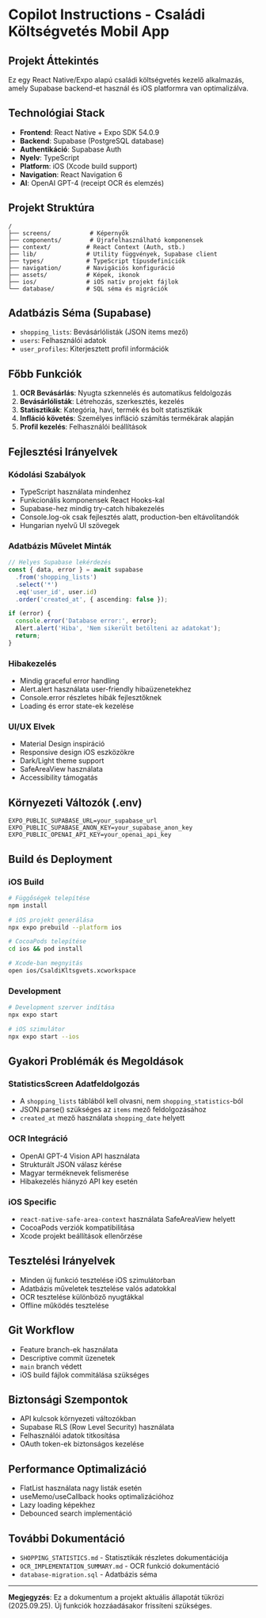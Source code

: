 # Copilot Instructions - Családi Költségvetés Mobil App

## Projekt Áttekintés
Ez egy React Native/Expo alapú családi költségvetés kezelő alkalmazás, amely Supabase backend-et használ és iOS platformra van optimalizálva.

## Technológiai Stack
- **Frontend**: React Native + Expo SDK 54.0.9
- **Backend**: Supabase (PostgreSQL database)
- **Authentikáció**: Supabase Auth
- **Nyelv**: TypeScript
- **Platform**: iOS (Xcode build support)
- **Navigation**: React Navigation 6
- **AI**: OpenAI GPT-4 (receipt OCR és elemzés)

## Projekt Struktúra
```
/
├── screens/           # Képernyők
├── components/        # Újrafelhasználható komponensek
├── context/          # React Context (Auth, stb.)
├── lib/              # Utility függvények, Supabase client
├── types/            # TypeScript típusdefiníciók
├── navigation/       # Navigációs konfiguráció
├── assets/           # Képek, ikonok
├── ios/              # iOS natív projekt fájlok
└── database/         # SQL séma és migrációk
```

## Adatbázis Séma (Supabase)
- `shopping_lists`: Bevásárlólisták (JSON items mező)
- `users`: Felhasználói adatok
- `user_profiles`: Kiterjesztett profil információk

## Főbb Funkciók
1. **OCR Bevásárlás**: Nyugta szkennelés és automatikus feldolgozás
2. **Bevásárlólisták**: Létrehozás, szerkesztés, kezelés
3. **Statisztikák**: Kategória, havi, termék és bolt statisztikák
4. **Infláció követés**: Személyes infláció számítás termékárak alapján
5. **Profil kezelés**: Felhasználói beállítások

## Fejlesztési Irányelvek

### Kódolási Szabályok
- TypeScript használata mindenhez
- Funkcionális komponensek React Hooks-kal
- Supabase-hez mindig try-catch hibakezelés
- Console.log-ok csak fejlesztés alatt, production-ben eltávolítandók
- Hungarian nyelvű UI szövegek

### Adatbázis Művelet Minták
```typescript
// Helyes Supabase lekérdezés
const { data, error } = await supabase
  .from('shopping_lists')
  .select('*')
  .eq('user_id', user.id)
  .order('created_at', { ascending: false });

if (error) {
  console.error('Database error:', error);
  Alert.alert('Hiba', 'Nem sikerült betölteni az adatokat');
  return;
}
```

### Hibakezelés
- Mindig graceful error handling
- Alert.alert használata user-friendly hibaüzenetekhez
- Console.error részletes hibák fejlesztőknek
- Loading és error state-ek kezelése

### UI/UX Elvek
- Material Design inspiráció
- Responsive design iOS eszközökre
- Dark/Light theme support
- SafeAreaView használata
- Accessibility támogatás

## Környezeti Változók (.env)
```
EXPO_PUBLIC_SUPABASE_URL=your_supabase_url
EXPO_PUBLIC_SUPABASE_ANON_KEY=your_supabase_anon_key
EXPO_PUBLIC_OPENAI_API_KEY=your_openai_api_key
```

## Build és Deployment

### iOS Build
```bash
# Függőségek telepítése
npm install

# iOS projekt generálása
npx expo prebuild --platform ios

# CocoaPods telepítése
cd ios && pod install

# Xcode-ban megnyitás
open ios/CsaldiKltsgvets.xcworkspace
```

### Development
```bash
# Development szerver indítása
npx expo start

# iOS szimulátor
npx expo start --ios
```

## Gyakori Problémák és Megoldások

### StatisticsScreen Adatfeldolgozás
- A `shopping_lists` táblából kell olvasni, nem `shopping_statistics`-ból
- JSON.parse() szükséges az `items` mező feldolgozásához
- `created_at` mező használata `shopping_date` helyett

### OCR Integráció
- OpenAI GPT-4 Vision API használata
- Strukturált JSON válasz kérése
- Magyar terméknevek felismerése
- Hibakezelés hiányzó API key esetén

### iOS Specific
- `react-native-safe-area-context` használata SafeAreaView helyett
- CocoaPods verziók kompatibilitása
- Xcode projekt beállítások ellenőrzése

## Tesztelési Irányelvek
- Minden új funkció tesztelése iOS szimulátorban
- Adatbázis műveletek tesztelése valós adatokkal
- OCR tesztelése különböző nyugtákkal
- Offline működés tesztelése

## Git Workflow
- Feature branch-ek használata
- Descriptive commit üzenetek
- `main` branch védett
- iOS build fájlok commitálása szükséges

## Biztonsági Szempontok
- API kulcsok környezeti változókban
- Supabase RLS (Row Level Security) használata
- Felhasználói adatok titkosítása
- OAuth token-ek biztonságos kezelése

## Performance Optimalizáció
- FlatList használata nagy listák esetén
- useMemo/useCallback hooks optimalizációhoz
- Lazy loading képekhez
- Debounced search implementáció

## További Dokumentáció
- `SHOPPING_STATISTICS.md` - Statisztikák részletes dokumentációja
- `OCR_IMPLEMENTATION_SUMMARY.md` - OCR funkció dokumentáció
- `database-migration.sql` - Adatbázis séma

---

**Megjegyzés**: Ez a dokumentum a projekt aktuális állapotát tükrözi (2025.09.25). Új funkciók hozzáadásakor frissíteni szükséges.